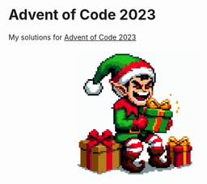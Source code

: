 # Advent of Code 2023

My solutions for [Advent of Code 2023](https://adventofcode.com/2023)

<p align=center>
  <img src=".assets/elf-white_bg.jpg" alt="Evil elf laughing" title="A nice little elf" width="256px" />
</p>
